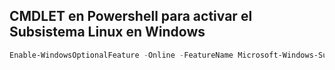 ## CMDLET en Powershell para activar el Subsistema Linux en Windows
``` powershell
Enable-WindowsOptionalFeature -Online -FeatureName Microsoft-Windows-Subsystem-Linux
```
